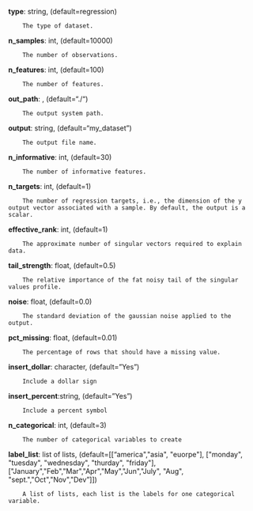 **type**: string, (default=regression)

		The type of dataset.  

**n_samples**: int, (default=10000)

		The number of observations.

**n_features**: int, (default=100)

		The number of features.

**out_path**: , (default=“./“)

		The output system path. 

**output**: string, (default=“my_dataset”)

		The output file name.

**n_informative**: int, (default=30)

		The number of informative features.

**n_targets**: int, (default=1)

		The number of regression targets, i.e., the dimension of the y output vector associated with a sample. By default, the output is a scalar.

**effective_rank**: int, (default=1)

		The approximate number of singular vectors required to explain data.

**tail_strength**: float, (default=0.5)

		The relative importance of the fat noisy tail of the singular values profile.

**noise**: float, (default=0.0)

		The standard deviation of the gaussian noise applied to the output.

**pct_missing**: float, (default=0.01)

		The percentage of rows that should have a missing value.

**insert_dollar**: character, (default=”Yes”)

		Include a dollar sign

**insert_percent**:string, (default=”Yes”)

		Include a percent symbol

**n_categorical**: int, (default=3)

		The number of categorical variables to create

**label_list**: list of lists, (default=[[“america","asia", "euorpe"], ["monday", "tuesday", "wednesday", "thurday", "friday"], ["January","Feb","Mar","Apr","May","Jun","July", "Aug", "sept.","Oct","Nov","Dev”]])

		A list of lists, each list is the labels for one categorical variable.